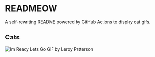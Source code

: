 # READMEOW

A self-rewriting README powered by GitHub Actions to display cat gifs.

## Cats

![Im Ready Lets Go GIF by Leroy Patterson](https://media2.giphy.com/media/CjmvTCZf2U3p09Cn0h/200.gif?cid=9acd02damfy70mqb6x6fufw1n93v30ce80rc0te07n2p0qrv&ep=v1_gifs_search&rid=200.gif&ct=g)
